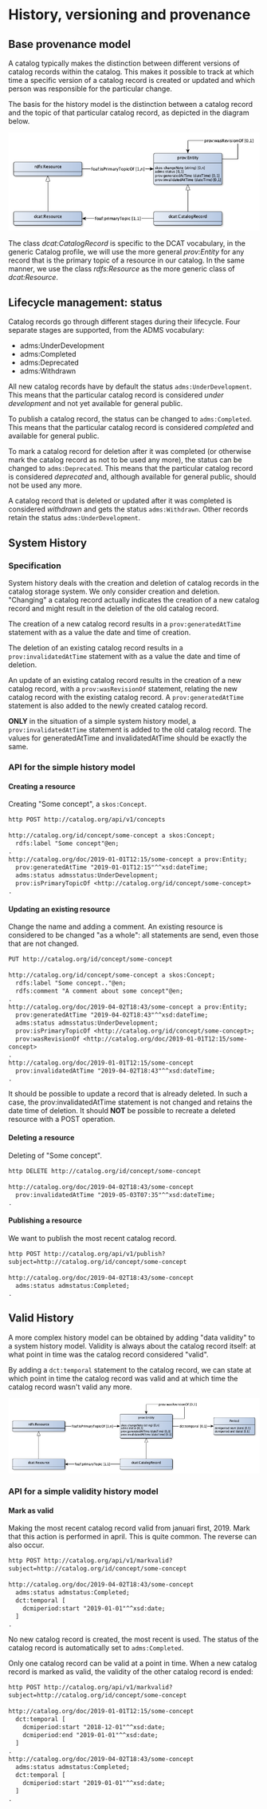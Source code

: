 # History, versioning and provenance

## Base provenance model
A catalog typically makes the distinction between different versions of catalog records within the catalog. This makes it possible to track at which time a specific version of a catalog record is created or updated and which person was responsible for the particular change.

The basis for the history model is the distinction between a catalog record and the topic of that particular catalog record, as depicted in the diagram below.

![](../diagram/catalogusmodel-catalogrecord.png)

The class *dcat:CatalogRecord* is specific to the DCAT vocabulary, in the generic Catalog profile, we will use the more general *prov:Entity* for any record that is the primary topic of a resource in our catalog. In the same manner, we use the class *rdfs:Resource* as the more generic class of *dcat:Resource*.

## Lifecycle management: status
Catalog records go through different stages during their lifecycle. Four separate stages are supported, from the ADMS vocabulary:

- adms:UnderDevelopment
- adms:Completed
- adms:Deprecated
- adms:Withdrawn

All new catalog records have by default the status `adms:UnderDevelopment`. This means that the particular catalog record is considered *under development* and not yet available for general public.

To publish a catalog record, the status can be changed to `adms:Completed`. This means that the particular catalog record is considered *completed* and available for general public.

To mark a catalog record for deletion after it was completed (or otherwise mark the catalog record as not to be used any more), the status can be changed to `adms:Deprecated`. This means that the particular catalog record is considered *deprecated* and, although available for general public, should not be used any more.

A catalog record that is deleted or updated after it was completed is considered *withdrawn* and gets the status `adms:Withdrawn`. Other records retain the status `adms:UnderDevelopment`.

## System History

### Specification
System history deals with the creation and deletion of catalog records in the catalog storage system. We only consider creation and deletion. "Changing" a catalog record actually indicates the creation of a new catalog record and might result in the deletion of the old catalog record.

The creation of a new catalog record results in a `prov:generatedAtTime` statement with as a value the date and time of creation.

The deletion of an existing catalog record results in a `prov:invalidatedAtTime` statement with as a value the date and time of deletion.

An update of an existing catalog record results in the creation of a new catalog record, with a `prov:wasRevisionOf` statement, relating the new catalog record with the existing catalog record. A `prov:generatedAtTime` statement is also added to the newly created catalog record.

**ONLY** in the situation of a simple system history model, a `prov:invalidatedAtTime` statement is added to the old catalog record. The values for generatedAtTime and invalidatedAtTime should be exactly the same.

### API for the simple history model

#### Creating a resource
Creating "Some concept", a `skos:Concept`.

```
http POST http://catalog.org/api/v1/concepts

http://catalog.org/id/concept/some-concept a skos:Concept;
  rdfs:label "Some concept"@en;
.
http://catalog.org/doc/2019-01-01T12:15/some-concept a prov:Entity;
  prov:generatedAtTime "2019-01-01T12:15"^^xsd:dateTime;
  adms:status admsstatus:UnderDevelopment;
  prov:isPrimaryTopicOf <http://catalog.org/id/concept/some-concept>
.
```

#### Updating an existing resource
Change the name and adding a comment. An existing resource is considered to be changed "as a whole": all statements are send, even those that are not changed.

```
PUT http://catalog.org/id/concept/some-concept

http://catalog.org/id/concept/some-concept a skos:Concept;
  rdfs:label "Some concept.."@en;
  rdfs:comment "A comment about some concept"@en;
.
http://catalog.org/doc/2019-04-02T18:43/some-concept a prov:Entity;
  prov:generatedAtTime "2019-04-02T18:43"^^xsd:dateTime;
  adms:status admsstatus:UnderDevelopment;
  prov:isPrimaryTopicOf <http://catalog.org/id/concept/some-concept>;
  prov:wasRevisionOf <http://catalog.org/doc/2019-01-01T12:15/some-concept>
.
http://catalog.org/doc/2019-01-01T12:15/some-concept
  prov:invalidatedAtTime "2019-04-02T18:43"^^xsd:dateTime;
.
```

It should be possible to update a record that is already deleted. In such a case, the prov:invalidatedAtTime statement is not changed and retains the date time of deletion. It should **NOT** be possible to recreate a deleted resource with a POST operation.

#### Deleting a resource
Deleting of "Some concept".

```
http DELETE http://catalog.org/id/concept/some-concept

http://catalog.org/doc/2019-04-02T18:43/some-concept
  prov:invalidatedAtTime "2019-05-03T07:35"^^xsd:dateTime;
.
```

#### Publishing a resource

We want to publish the most recent catalog record.

```
http POST http://catalog.org/api/v1/publish?subject=http://catalog.org/id/concept/some-concept

http://catalog.org/doc/2019-04-02T18:43/some-concept
  adms:status admstatus:Completed;
.
```

## Valid History

A more complex history model can be obtained by adding "data validity" to a system history model. Validity is always about the catalog record itself: at what point in time was the catalog record considered "valid".

By adding a `dct:temporal` statement to the catalog record, we can state at which point in time the catalog record was valid and at which time the catalog record wasn't valid any more.

![](../diagram/catalogusmodel-catalogrecord-validity.png)

### API for a simple validity history model

#### Mark as valid
Making the most recent catalog record valid from januari first, 2019. Mark that this action is performed in april. This is quite common. The reverse can also occur.

```
http POST http://catalog.org/api/v1/markvalid?subject=http://catalog.org/id/concept/some-concept

http://catalog.org/doc/2019-04-02T18:43/some-concept
  adms:status admstatus:Completed;
  dct:temporal [
    dcmiperiod:start "2019-01-01"^^xsd:date;
  ]
.
```

No new catalog record is created, the most recent is used. The status of the catalog record is automatically set to `adms:Completed`.

Only one catalog record can be valid at a point in time. When a new catalog record is marked as valid, the validity of the other catalog record is ended:

```
http POST http://catalog.org/api/v1/markvalid?subject=http://catalog.org/id/concept/some-concept

http://catalog.org/doc/2019-01-01T12:15/some-concept
  dct:temporal [
    dcmiperiod:start "2018-12-01"^^xsd:date;
    dcmiperiod:end "2019-01-01"^^xsd:date;
  ]
.
http://catalog.org/doc/2019-04-02T18:43/some-concept
  adms:status admstatus:Completed;
  dct:temporal [
    dcmiperiod:start "2019-01-01"^^xsd:date;
  ]
.
```
